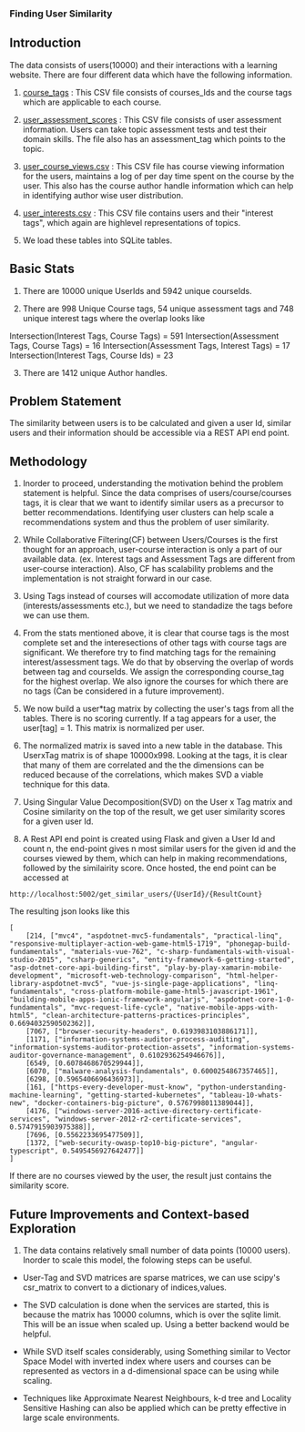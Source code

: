 ### Finding User Similarity ##
## Introduction ##

The data consists of users(10000) and their interactions with a learning website. There are four different data which have the following information.

1) [course_tags](data/course_tags.csv) : This CSV file consists of courses_Ids and the course tags which are applicable to each course. 

2) [user_assessment_scores](data/user_assessment_scores.csv) : This CSV file consists of user assessment information. Users can take topic assessment tests and test their domain skills.
The file also has an assessment_tag which points to the topic. 

3) [user_course_views.csv](data/user_course_views.csv) : This CSV file has course viewing information for the users, maintains a log of per day time spent on the course by the user.
This also has the course author handle information which can help in identifying author wise user distribution.

4) [user_interests.csv](data/user_interests.csv) : This CSV file contains users and their "interest tags", which again are highlevel representations of topics.

5) We load these tables into SQLite tables.


## Basic Stats ##

1) There are 10000 unique UserIds and 5942 unique courseIds.

2) There are 998 Unique Course tags, 54 unique assessment tags and 748 unique interest tags where the overlap looks like


Intersection(Interest Tags, Course Tags) = 591
Intersection(Assessment Tags, Course Tags) = 16
Intersection(Assessment Tags, Interest Tags) = 17
Intersection(Interest Tags, Course Ids) = 23

3) There are 1412 unique Author handles.


## Problem Statement ##

The similarity between users is to be calculated and given a user Id, similar users and their information should be accessible via a REST API end point.


## Methodology ##


1) Inorder to proceed, understanding the motivation behind the problem statement is helpful. Since the data comprises of users/course/courses tags, it is clear that we want to
identify similar users as a precursor to better recommendations. Identifying user clusters can help scale a recommendations system and thus the problem of user similarity.

2) While Collaborative Filtering(CF) between Users/Courses is the first thought for an approach, user-course interaction is only a part of our available data.
(ex. Interest tags and Assessment Tags are different from user-course interaction). Also, CF has scalability problems and the implementation is not straight forward in our case.

3) Using Tags instead of courses will accomodate utilization of more data (interests/assessments etc.), but we need to standadize the tags before we can use them.

4) From the stats mentioned above, it is clear that course tags is the most complete set and the interesections of other tags with course tags are significant. We 
therefore try to find matching tags for the remaining interest/assessment tags. We do that by observing the overlap of words between tag and courseIds. We assign the corresponding
course_tag for the highest overlap. We also ignore the courses for which there are no tags (Can be considered in a future improvement).

5) We now build a user*tag matrix by collecting the user's tags from all the tables. There is no scoring currently. If a tag appears for a user, the user[tag] = 1.
This matrix is normalized per user.
 
6) The normalized matrix is saved into a new table in the database. This UserxTag matrix is of shape 10000x998. Looking at the tags, it is clear that many of them are correlated and
the the dimensions can be reduced because of the correlations, which makes SVD a viable technique for this data.

7) Using Singular Value Decomposition(SVD) on the User x Tag matrix and Cosine similarity on the top of the result, we get user similarity scores for a given user Id.

8) A Rest API end point is created using Flask and given a User Id and count n, the end-point gives n most similar users for the given id and the courses viewed by them,
which can help in making recommendations, followed by the similairity score. Once hosted, the end point can be accessed at

```
http://localhost:5002/get_similar_users/{UserId}/{ResultCount}
``` 

The resulting json looks like this

```
[
	[214, ["mvc4", "aspdotnet-mvc5-fundamentals", "practical-linq", "responsive-multiplayer-action-web-game-html5-1719", "phonegap-build-fundamentals", "materials-vue-762", "c-sharp-fundamentals-with-visual-studio-2015", "csharp-generics", "entity-framework-6-getting-started", "asp-dotnet-core-api-building-first", "play-by-play-xamarin-mobile-development", "microsoft-web-technology-comparison", "html-helper-library-aspdotnet-mvc5", "vue-js-single-page-applications", "linq-fundamentals", "cross-platform-mobile-game-html5-javascript-1961", "building-mobile-apps-ionic-framework-angularjs", "aspdotnet-core-1-0-fundamentals", "mvc-request-life-cycle", "native-mobile-apps-with-html5", "clean-architecture-patterns-practices-principles", 0.6694032590502362]],
	[7067, ["browser-security-headers", 0.6193983103886171]],
	[1171, ["information-systems-auditor-process-auditing", "information-systems-auditor-protection-assets", "information-systems-auditor-governance-management", 0.6102936254946676]],
	[6549, [0.6078468670529944]],
	[6070, ["malware-analysis-fundamentals", 0.6000254867357465]],
	[6298, [0.5965406696436973]],
	[161, ["https-every-developer-must-know", "python-understanding-machine-learning", "getting-started-kubernetes", "tableau-10-whats-new", "docker-containers-big-picture", 0.5767998011389044]],
	[4176, ["windows-server-2016-active-directory-certificate-services", "windows-server-2012-r2-certificate-services", 0.5747915903975388]],
	[7696, [0.5562233695477509]],
	[1372, ["web-security-owasp-top10-big-picture", "angular-typescript", 0.5495456927642477]]
]
```

If there are no courses viewed by the user, the result just contains the similarity score.


## Future Improvements and Context-based Exploration ##

1) The data contains relatively small number of data points (10000 users). Inorder to scale this model, the folowing steps can be useful.

* User-Tag and SVD matrices are sparse matrices, we can use scipy's csr_matrix to convert to a dictionary of indices,values.

* The SVD calculation is done when the services are started, this is because the matrix has 10000 columns, which is over the sqlite limit. This will be an issue when scaled up.
Using a better backend would be helpful.

* While SVD itself scales considerably, using Something similar to Vector Space Model with inverted index where users and courses can be represented as vectors in a d-dimensional space can be using while scaling.

* Techniques like Approximate Nearest Neighbours, k-d tree and Locality Sensitive Hashing can also be applied which can be pretty effective in large scale environments.


